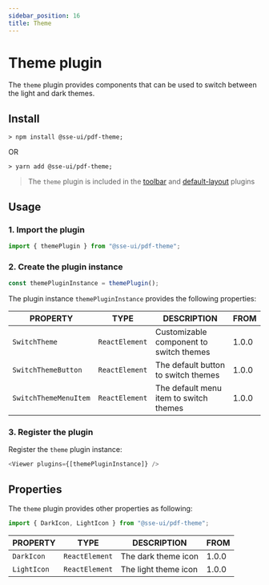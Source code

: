 ```yaml
---
sidebar_position: 16
title: Theme
---
```


# Theme plugin

The `theme` plugin provides components that can be used to switch between the light and dark themes.

## Install

```
> npm install @sse-ui/pdf-theme;
```

OR

```
> yarn add @sse-ui/pdf-theme;
```

> The `theme` plugin is included in the [toolbar](/docs/ui/sse-pdf-viewer/plugin/toolbar) and [default-layout](/docs/ui/sse-pdf-viewer/plugin/default-layout) plugins

## Usage

### 1. Import the plugin

```javascript
import { themePlugin } from "@sse-ui/pdf-theme";
```

### 2. Create the plugin instance

```javascript
const themePluginInstance = themePlugin();
```

The plugin instance `themePluginInstance` provides the following properties:

| PROPERTY              | TYPE           | DESCRIPTION                             | FROM  |
| --------------------- | -------------- | --------------------------------------- | ----- |
| `SwitchTheme`         | `ReactElement` | Customizable component to switch themes | 1.0.0 |
| `SwitchThemeButton`   | `ReactElement` | The default button to switch themes     | 1.0.0 |
| `SwitchThemeMenuItem` | `ReactElement` | The default menu item to switch themes  | 1.0.0 |

### 3. Register the plugin

Register the `theme` plugin instance:

```javascript
<Viewer plugins={[themePluginInstance]} />
```

## Properties

The `theme` plugin provides other properties as following:

```javascript
import { DarkIcon, LightIcon } from "@sse-ui/pdf-theme";
```

| PROPERTY    | TYPE           | DESCRIPTION          | FROM  |
| ----------- | -------------- | -------------------- | ----- |
| `DarkIcon`  | `ReactElement` | The dark theme icon  | 1.0.0 |
| `LightIcon` | `ReactElement` | The light theme icon | 1.0.0 |
